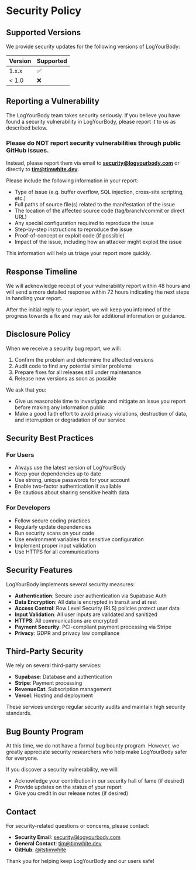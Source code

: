 # Security Policy

## Supported Versions

We provide security updates for the following versions of LogYourBody:

| Version | Supported          |
| ------- | ------------------ |
| 1.x.x   | :white_check_mark: |
| < 1.0   | :x:                |

## Reporting a Vulnerability

The LogYourBody team takes security seriously. If you believe you have found a security vulnerability in LogYourBody, please report it to us as described below.

### Please do NOT report security vulnerabilities through public GitHub issues.

Instead, please report them via email to **security@logyourbody.com** or directly to **tim@timwhite.dev**.

Please include the following information in your report:
- Type of issue (e.g. buffer overflow, SQL injection, cross-site scripting, etc.)
- Full paths of source file(s) related to the manifestation of the issue
- The location of the affected source code (tag/branch/commit or direct URL)
- Any special configuration required to reproduce the issue
- Step-by-step instructions to reproduce the issue
- Proof-of-concept or exploit code (if possible)
- Impact of the issue, including how an attacker might exploit the issue

This information will help us triage your report more quickly.

## Response Timeline

We will acknowledge receipt of your vulnerability report within 48 hours and will send a more detailed response within 72 hours indicating the next steps in handling your report.

After the initial reply to your report, we will keep you informed of the progress towards a fix and may ask for additional information or guidance.

## Disclosure Policy

When we receive a security bug report, we will:

1. Confirm the problem and determine the affected versions
2. Audit code to find any potential similar problems
3. Prepare fixes for all releases still under maintenance
4. Release new versions as soon as possible

We ask that you:
- Give us reasonable time to investigate and mitigate an issue you report before making any information public
- Make a good faith effort to avoid privacy violations, destruction of data, and interruption or degradation of our service

## Security Best Practices

### For Users

- Always use the latest version of LogYourBody
- Keep your dependencies up to date
- Use strong, unique passwords for your account
- Enable two-factor authentication if available
- Be cautious about sharing sensitive health data

### For Developers

- Follow secure coding practices
- Regularly update dependencies
- Run security scans on your code
- Use environment variables for sensitive configuration
- Implement proper input validation
- Use HTTPS for all communications

## Security Features

LogYourBody implements several security measures:

- **Authentication**: Secure user authentication via Supabase Auth
- **Data Encryption**: All data is encrypted in transit and at rest
- **Access Control**: Row Level Security (RLS) policies protect user data
- **Input Validation**: All user inputs are validated and sanitized
- **HTTPS**: All communications are encrypted
- **Payment Security**: PCI-compliant payment processing via Stripe
- **Privacy**: GDPR and privacy law compliance

## Third-Party Security

We rely on several third-party services:

- **Supabase**: Database and authentication
- **Stripe**: Payment processing
- **RevenueCat**: Subscription management
- **Vercel**: Hosting and deployment

These services undergo regular security audits and maintain high security standards.

## Bug Bounty Program

At this time, we do not have a formal bug bounty program. However, we greatly appreciate security researchers who help make LogYourBody safer for everyone.

If you discover a security vulnerability, we will:
- Acknowledge your contribution in our security hall of fame (if desired)
- Provide updates on the status of your report
- Give you credit in our release notes (if desired)

## Contact

For security-related questions or concerns, please contact:

- **Security Email**: security@logyourbody.com
- **General Contact**: tim@timwhite.dev
- **GitHub**: [@itstimwhite](https://github.com/itstimwhite)

Thank you for helping keep LogYourBody and our users safe!
